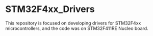 # STM32F4xx_Drivers
This repository is focused on developing drivers for STM32F4xx microcontrollers, and the code was on STM32F411RE Nucleo board.
